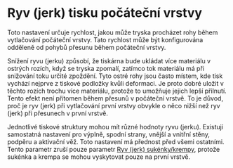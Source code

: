 Ryv (jerk) tisku počáteční vrstvy
====
Toto nastavení určuje rychlost, jakou může tryska procházet rohy během vytlačování počáteční vrstvy. Tato rychlost může být konfigurována odděleně od pohybů přesunu během počáteční vrstvy.

Snížení ryvu (jerku) způsobí, že tiskárna bude ukládat více materiálu v ostrých rozích, když se tryska zpomalí, zatímco tok materiálu má při snižování toku určité zpoždění. Tyto ostré rohy jsou často místem, kde tisk vychází nejprve z tiskové podložky kvůli deformaci. Je proto dobré uložit v těchto rozích trochu více materiálu, protože to umožňuje jejich lepší přilnutí. Tento efekt není přítomen během přesunů v počáteční vrstvě. To je důvod, proč je ryv (jerk) při vytlačování první vrstvy obvykle o něco nižší než  ryv (jerk) při přesunech v první vrstvě.

Jednotlivé tiskové struktury mohou mít různé hodnoty ryvu (jerku). Existují samostatná nastavení pro výplně, spodní strany, vnější a vnitřní stěny, podpěru a aktivační věž. Toto nastavení má přednost před všemi ostatními. Tento parametr zruší pouze parametr [Ryv (jerk) sukénky/krempy](jerk_skirt_brim.md), protože sukénka a krempa se mohou vyskytovat pouze na první vrstvě.
